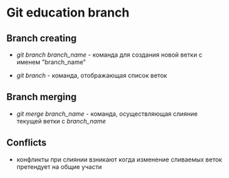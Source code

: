 # Git education branch

## Branch creating

* *git branch branch_name* - команда для создания новой ветки с именем "branch_name"

* *git branch* - команда, отображающая список веток
 
## Branch merging

* *git merge branch_name* - команда, осуществляющая слияние текущей ветки с *branch_name*
 
## Conflicts

* конфликты при слиянии взникают когда изменение сливаемых веток претендует на общие участи

